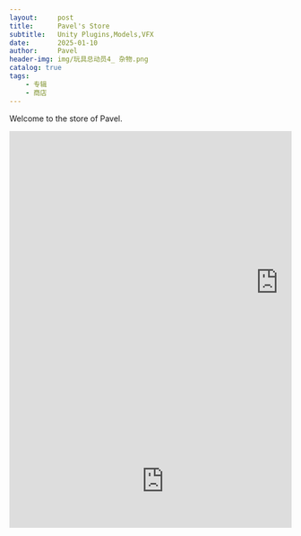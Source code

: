 ```yaml
---
layout:     post
title:      Pavel's Store
subtitle:   Unity Plugins,Models,VFX
date:       2025-01-10
author:     Pavel
header-img: img/玩具总动员4_ 杂物.png
catalog: true
tags:
    - 专辑
    - 商店
---
```


Welcome to the store of Pavel.

<div class="iframe-container">
  <iframe id="iframe1" frameborder="0" src="https://itch.io/embed-upload/12498996?color=19181e" allowfullscreen="" width="960" height="540">
      <a href="https://pavelpeng.itch.io/unity-dynamic-stylized-sky">Play Unity Dynamic Stylized Sky on itch.io</a>
  </iframe>
</div>

<div class="iframe-container">
  <iframe id="iframe2" frameborder="0" src="https://itch.io/embed/3238945" width="552" height="167">
      <a href="https://pavelpeng.itch.io/unity-dynamic-stylized-sky">Unity Dynamic Stylized Sky by Pavel</a>
  </iframe>
</div>

<script>
  function adjustIframeSize() {
    // 获取第一个 iframe
    var iframe1 = document.getElementById('iframe1');
    // 获取第二个 iframe
    var iframe2 = document.getElementById('iframe2');
    
    // 定义缩放比例
    var widthThreshold1 = 768;
    var widthThreshold2 = 384;

    if (iframe1) {
      let scale = 1;
      if (window.innerWidth <= widthThreshold2) {
        scale = 0.4; // 小屏幕
      } else if (window.innerWidth <= widthThreshold1) {
        scale = 0.7; // 中等屏幕
      } else {
        scale = 1; // 大屏幕
      }
      iframe1.style.transform = `scale(${scale})`;
      iframe1.style.transformOrigin = 'top left'; // 以左上角为缩放基点
      iframe1.parentElement.style.width = `${960 * scale}px`; // 更新容器宽度
      iframe1.parentElement.style.height = `${540 * scale}px`; // 更新容器高度
    }

    if (iframe2) {
      let scale = 1;
      if (window.innerWidth <= widthThreshold2) {
        scale = 0.5; // 小屏幕
      } else if (window.innerWidth <= widthThreshold1) {
        scale = 0.8; // 中等屏幕
      } else {
        scale = 1; // 大屏幕
      }
      iframe2.style.transform = `scale(${scale})`;
      iframe2.style.transformOrigin = 'top left'; // 以左上角为缩放基点
      iframe2.parentElement.style.width = `${552 * scale}px`; // 更新容器宽度
      iframe2.parentElement.style.height = `${167 * scale}px`; // 更新容器高度
    }
  }

  // 页面加载时调整尺寸
  document.addEventListener('DOMContentLoaded', adjustIframeSize);

  // 窗口尺寸变化时调整尺寸
  window.addEventListener('resize', adjustIframeSize);
</script>

<style>
  .iframe-container {
    position: relative;
    overflow: hidden;
  }

  iframe {
    display: block;
  }
</style>